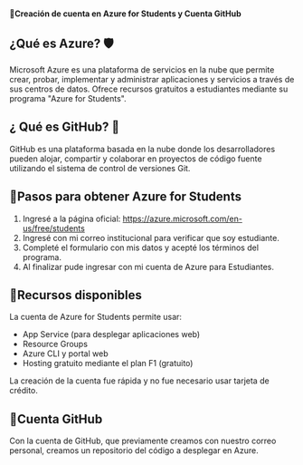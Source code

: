 # 
 **🎯Creación de cuenta en Azure for Students y Cuenta GitHub**

## ¿Qué es Azure?  🛡️
Microsoft Azure es una plataforma de servicios en la nube que permite crear, probar, implementar y administrar aplicaciones y servicios a través de sus centros de datos. Ofrece recursos gratuitos a estudiantes mediante su programa "Azure for Students".

## ¿ Qué es GitHub? 🐙
GitHub es una plataforma basada en la nube donde los desarrolladores pueden alojar, compartir y colaborar en proyectos de código fuente utilizando el sistema de control de versiones Git.

##  🔹Pasos para obtener Azure for Students 

1. Ingresé a la página oficial: https://azure.microsoft.com/en-us/free/students
3. Ingresé con mi correo institucional para verificar que soy estudiante.
4. Completé el formulario con mis datos y acepté los términos del programa.
5. Al finalizar pude ingresar con mi cuenta de Azure para Estudiantes.

##  🔹Recursos disponibles

La cuenta de Azure for Students permite usar:
- App Service (para desplegar aplicaciones web)
- Resource Groups
- Azure CLI y portal web
- Hosting gratuito mediante el plan F1 (gratuito)

La creación de la cuenta fue rápida y no fue necesario usar tarjeta de crédito.

##  🔹Cuenta GitHub

Con la cuenta de GitHub, que previamente creamos con nuestro correo personal, creamos un repositorio del código a desplegar en Azure.
